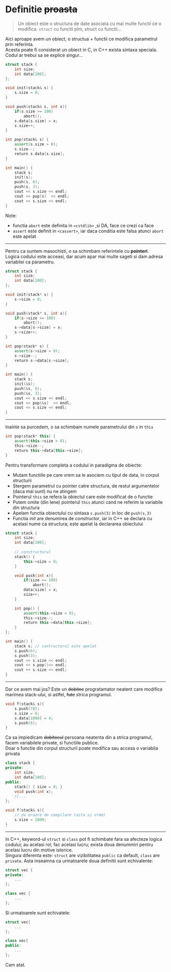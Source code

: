 # Definitie ~~proasta~~

> Un obiect este o structura de date asociata cu mai multe functii ce o modifica. `struct` cu functii plm, struct cu functii...

Aici aproape avem un obiect, o structua + functii ce modifica parametrul prin referinta.  
Acesta poate fi considerat un obiect in C, in C++ exista sintaxa speciala.  
Codul ar trebui sa se explice singur...
``` cpp
struct stack {
    int size;
    int data[100];
};

void init(stack& s) {
    s.size = 0;
}

void push(stack& s, int x){
    if(s.size >= 100)
        abort();
    s.data[s.size] = x;
    s.size++;
}

int pop(stack& s) {
    assert(s.size > 0);
    s.size--;
    return s.data[s.size];
}

int main() {
    stack s;
    init(s);
    push(s, 6);
    push(s, 3);
    cout << s.size << endl;
    cout << pop(s)  << endl;
    cout << s.size << endl;
}
```
Note:
* functia `abort` este definita in `<cstdlib>` ,si DA, face ce crezi ca face
* `assert` este definit in `<cassert>`, iar daca conditia este falsa atunci `abort` este apelat

---
Pentru ca suntem masochisti, o sa schimbam referintele cu **pointeri**.  
Logica codului este acceasi, dar acum apar mai multe sageti si dam adresa variabilei ca parametru.
``` cpp
struct stack {
    int size;
    int data[100];
};

void init(stack* s) {
    s->size = 0;
}

void push(stack* s, int x){
    if(s->size >= 100)
        abort();
    s->data[s->size] = x;
    s->size++;
}

int pop(stack* s) {
    assert(s->size > 0);
    s->size--;
    return s->data[s->size];
}

int main() {
    stack s;
    init(&s);
    push(&s, 6);
    push(&s, 3);
    cout << s.size << endl;
    cout << pop(&s)  << endl;
    cout << s.size << endl;
}
```

---
Inainte sa purcedem, o sa schimbam numele parametrului din `s` in `this`
```cpp
int pop(stack* this) {
    assert(this->size > 0);
    this->size--;
    return this->data[this->size];
}
```
Pentru transformare completa a codului in paradigma de obiecte:
* Mutam functiile pe care vrem sa le asociem cu tipul de data, in corpul structurii
* Stergem parametrul cu pointer catre structura, de restul argumentelor (daca mai sunt) nu ne atingem
* Pointerul `this` se refera la obiectul care este modificat de o functie
* Putem omite (din lene) pointerul `this` atunci cand ne referim la variabile din structura
* Apelam functia obiectului cu sintaxa `s.push(3)` in loc de `push(s,3)`
* Functia *init* are denumirea de *constructor*, iar in C++ se declara cu acelasi nume ca structura; este apelat la declararea obiectului
```cpp
struct stack {
    int size;
    int data[100];
    
    // constructorul
    stack() {
        this->size = 0;
    }

    void push(int x){
        if(size >= 100)
            abort();
        data[size] = x;
        size++;
    }

    int pop() {
        assert(this->size > 0);
        this->size--;
        return this->data[this->size];
    }
};

int main() {
    stack s; // contructorul este apelat
    s.push(6);
    s.push(3);
    cout << s.size << endl;
    cout << s.pop()<< endl;
    cout << s.size << endl;
}
```

---

Dar ce avem mai jos? Este un ~~dobitoc~~ progratamator neatent care modifica marimea stack-ului, si astfel, ~~fute~~ strica programul.
```cpp
void f(stack& s){
    s.push(78);
    s.size = 0;
    s.data[1000] = 4;
    s.push(6);
}

```
Ca sa impiedicam ~~dobitocul~~ persoana neatenta din a strica programul, facem variabilele private, si functiile publice.  
Doar o functie din corpul structurii poate modifica sau accesa o variabila privata
```cpp
class stack {
private:
    int size;
    int data[100];
public:
    stack() { size = 0; }
    void push(int x);
    //...
};

void f(stack& s){
    // da eroare de compilare (asta si vrem)
    s.size = 1000;
}
```

--- 
In C++, keyword-ul `struct` si `class` pot fi schimbate fara sa afecteze logica codului; au acelasi rol, fac acelasi lucru; exista doua denummiri pentru acelasi lucru din motive istorice.  
Singura diferenta este: `struct` are vizibilitatea `public` ca default, `class` are `private`.
Asta inseamna ca urmatoarele doua definitii sunt echivalente:

```cpp
struct vec {
private:
    ...
};

class vec {
    ...
};
```

Si urmatoarele sunt echivatele:
```cpp
struct vec{
    ...
};

class vec{
public:
    ...
};
```
Cam atat.


